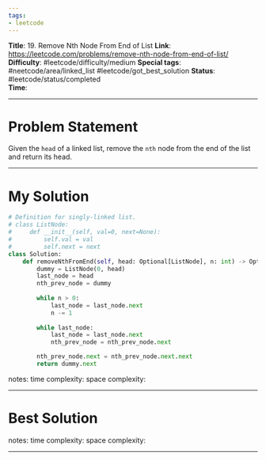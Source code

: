 ```yaml
---
tags:
- leetcode
---
```

**Title**: 19. Remove Nth Node From End of List
**Link**: https://leetcode.com/problems/remove-nth-node-from-end-of-list/
**Difficulty**: #leetcode/difficulty/medium 
**Special tags**: #neetcode/area/linked_list #leetcode/got_best_solution 
**Status**: #leetcode/status/completed  
**Time**: 

---
# Problem Statement
Given the `head` of a linked list, remove the `nth` node from the end of the list and return its head.

---
# My Solution
```python
# Definition for singly-linked list.
# class ListNode:
#     def __init__(self, val=0, next=None):
#         self.val = val
#         self.next = next
class Solution:
    def removeNthFromEnd(self, head: Optional[ListNode], n: int) -> Optional[ListNode]:
        dummy = ListNode(0, head)
        last_node = head
        nth_prev_node = dummy
        
        while n > 0:
            last_node = last_node.next
            n -= 1
        
        while last_node:
            last_node = last_node.next
            nth_prev_node = nth_prev_node.next

        nth_prev_node.next = nth_prev_node.next.next
        return dummy.next
```
notes: 
time complexity: 
space complexity: 

---
# Best Solution

notes: 
time complexity: 
space complexity: 

---

